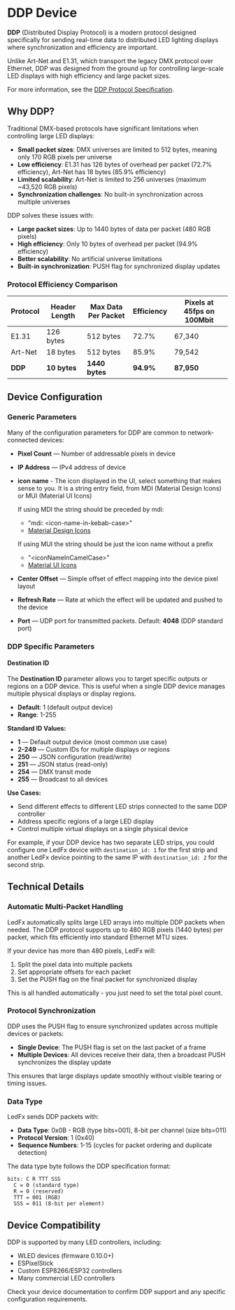 # DDP Device

**DDP** (Distributed Display Protocol) is a modern protocol designed specifically for sending real-time data to distributed LED lighting displays where synchronization and efficiency are important.

Unlike Art-Net and E1.31, which transport the legacy DMX protocol over Ethernet, DDP was designed from the ground up for controlling large-scale LED displays with high efficiency and large packet sizes.

For more information, see the [DDP Protocol Specification](http://www.3waylabs.com/ddp/).

## Why DDP?

Traditional DMX-based protocols have significant limitations when controlling large LED displays:

- **Small packet sizes**: DMX universes are limited to 512 bytes, meaning only 170 RGB pixels per universe
- **Low efficiency**: E1.31 has 126 bytes of overhead per packet (72.7% efficiency), Art-Net has 18 bytes (85.9% efficiency)
- **Limited scalability**: Art-Net is limited to 256 universes (maximum ~43,520 RGB pixels)
- **Synchronization challenges**: No built-in synchronization across multiple universes

DDP solves these issues with:

- **Large packet sizes**: Up to 1440 bytes of data per packet (480 RGB pixels)
- **High efficiency**: Only 10 bytes of overhead per packet (94.9% efficiency)
- **Better scalability**: No artificial universe limitations
- **Built-in synchronization**: PUSH flag for synchronized display updates

### Protocol Efficiency Comparison

| Protocol | Header Length | Max Data Per Packet | Efficiency | Pixels at 45fps on 100Mbit |
|----------|---------------|---------------------|------------|------------------------------|
| E1.31    | 126 bytes     | 512 bytes           | 72.7%      | 67,340                       |
| Art-Net  | 18 bytes      | 512 bytes           | 85.9%      | 79,542                       |
| **DDP**  | **10 bytes**  | **1440 bytes**      | **94.9%**  | **87,950**                   |

## Device Configuration

### Generic Parameters

Many of the configuration parameters for DDP are common to network-connected devices:

- **Pixel Count** — Number of addressable pixels in device
- **IP Address** — IPv4 address of device
- **icon name** - The icon displayed in the UI, select something that makes sense to you. It is a string entry field, from MDI (Material Design Icons) or MUI (Material UI Icons)

    If using MDI the string should be preceded by mdi:
    -   "mdi: \<icon-name-in-kebab-case\>"
    -   [Material Design Icons](https://pictogrammers.com/library/mdi/)

    If using MUI the string should be just the icon name without a prefix
    -   "\<iconNameInCamelCase\>"
    -   [Material UI Icons](https://mui.com/material-ui/material-icons/)

- **Center Offset** — Simple offset of effect mapping into the device pixel layout
- **Refresh Rate** — Rate at which the effect will be updated and pushed to the device
- **Port** — UDP port for transmitted packets. Default: **4048** (DDP standard port)

### DDP Specific Parameters

#### Destination ID

The **Destination ID** parameter allows you to target specific outputs or regions on a DDP device. This is useful when a single DDP device manages multiple physical displays or display regions.

- **Default**: 1 (default output device)
- **Range**: 1-255

**Standard ID Values:**
- **1** — Default output device (most common use case)
- **2-249** — Custom IDs for multiple displays or regions
- **250** — JSON configuration (read/write)
- **251** — JSON status (read-only)
- **254** — DMX transit mode
- **255** — Broadcast to all devices

**Use Cases:**
- Send different effects to different LED strips connected to the same DDP controller
- Address specific regions of a large LED display
- Control multiple virtual displays on a single physical device

For example, if your DDP device has two separate LED strips, you could configure one LedFx device with `destination_id: 1` for the first strip and another LedFx device pointing to the same IP with `destination_id: 2` for the second strip.

## Technical Details

### Automatic Multi-Packet Handling

LedFx automatically splits large LED arrays into multiple DDP packets when needed. The DDP protocol supports up to 480 RGB pixels (1440 bytes) per packet, which fits efficiently into standard Ethernet MTU sizes.

If your device has more than 480 pixels, LedFx will:
1. Split the pixel data into multiple packets
2. Set appropriate offsets for each packet
3. Set the PUSH flag on the final packet for synchronized display

This is all handled automatically - you just need to set the total pixel count.

### Protocol Synchronization

DDP uses the PUSH flag to ensure synchronized updates across multiple devices or packets:

- **Single Device**: The PUSH flag is set on the last packet of a frame
- **Multiple Devices**: All devices receive their data, then a broadcast PUSH synchronizes the display update

This ensures that large displays update smoothly without visible tearing or timing issues.

### Data Type

LedFx sends DDP packets with:
- **Data Type**: 0x0B - RGB (type bits=001), 8-bit per channel (size bits=011)
- **Protocol Version**: 1 (0x40)
- **Sequence Numbers**: 1-15 (cycles for packet ordering and duplicate detection)

The data type byte follows the DDP specification format:
```
bits: C R TTT SSS
  C = 0 (standard type)
  R = 0 (reserved)
  TTT = 001 (RGB)
  SSS = 011 (8-bit per element)
```

## Device Compatibility

DDP is supported by many LED controllers, including:

- WLED devices (firmware 0.10.0+)
- ESPixelStick
- Custom ESP8266/ESP32 controllers
- Many commercial LED controllers

Check your device documentation to confirm DDP support and any specific configuration requirements.
